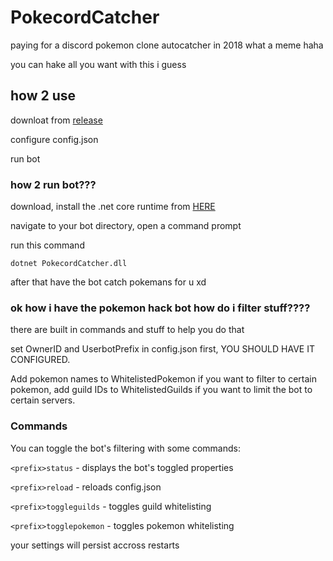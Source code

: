 # PokecordCatcher
paying for a discord pokemon clone autocatcher in 2018 what a meme haha

you can hake all you want with this i guess

## how 2 use
downloat from [release](https://github.com/ExtraConcentratedJuice/pokecord-catcher/releases/tag/1.0)

configure config.json

run bot

### how 2 run bot???
download, install the .net core runtime from [HERE](https://www.microsoft.com/net/download/thank-you/dotnet-runtime-2.1.1-windows-hosting-bundle-installer)

navigate to your bot directory, open a command prompt

run this command

`dotnet PokecordCatcher.dll`

after that have the bot catch pokemans for u xd

### ok how i have the pokemon hack bot how do i filter stuff????
there are built in commands and stuff to help you do that

set OwnerID and UserbotPrefix in config.json first, YOU SHOULD HAVE IT CONFIGURED.

Add pokemon names to WhitelistedPokemon if you want to filter to certain pokemon, add guild IDs to WhitelistedGuilds if you want to limit the bot to certain servers.

### Commands

You can toggle the bot's filtering with some commands:

`<prefix>status` - displays the bot's toggled properties

`<prefix>reload` - reloads config.json 

`<prefix>toggleguilds` - toggles guild whitelisting

`<prefix>togglepokemon` - toggles pokemon whitelisting


your settings will persist accross restarts